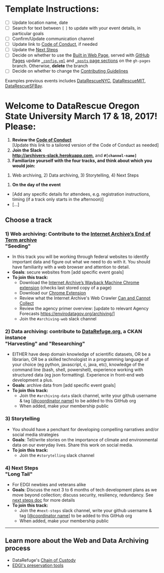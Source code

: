 # Template Instructions:

- [ ] Update location name, date
- [ ] Search for text between  `[` `]` to update with your event details, in particular goals
- [ ] Confirm/Update communication channel
- [ ] Update link to [Code of Conduct](https://docs.google.com/document/d/1bmMTOCgzZslkQwy03NoqX4pEFFDFyMoEQDro7h35E7c/edit), if needed
- [ ] Update the [Next Steps](./next-steps.md)
- [ ] Decide on whether to use the [Built in Web Page](https://edgi-govdata-archiving.github.io/DataRescueTEMPLATE/), served with [GitHub Pages](https://pages.github.com/) update [`_config.yml`](https://github.com/edgi-govdata-archiving/DataRescueTEMPLATE/blob/gh-pages/_config.yml) and [`_posts` page sections](https://github.com/edgi-govdata-archiving/DataRescueTEMPLATE/tree/gh-pages/_posts) on the `gh-pages` branch. Otherwise, **delete** the branch 
- [ ] Decide on whether to change the [Contributing Guidelines](./CONTRIBUTING.md)

Examples previous events includes [DataRescueNYC](https://github.com/edgi-govdata-archiving/DataRescueNYC/tree/af42cfc16f5dcd86404a4abc5d92fc0da9361acb), [DataRescueMIT](https://github.com/datarescue-boston/DataRescueMIT-Event), [DataRescueSFBay](https://github.com/DataRescueSFBay/DataRescueSFBay-Event).

# Welcome to DataRescue Oregon State University March 17 & 18, 2017! Please:

1. **Review the [Code of Conduct](https://docs.google.com/document/d/1bmMTOCgzZslkQwy03NoqX4pEFFDFyMoEQDro7h35E7c/edit)**  
[Update this link to a tailored version of the Code of Conduct as needed]
1. **Join the Slack**  
**http://archivers-slack.herokuapp.com,** and **`#[channel-name]`**
1. **Familiarize yourself with the four tracks, and think about which you would join:**  
1) Web archiving, 2) Data archiving, 3) Storytelling, 4) Next Steps
1. **On the day of the event**
  * [Add any specific details for attendees, e.g. registration instructions, timing (if a track only starts in the afternoon)]
  * [...]

## Choose a track

### 1) Web archiving: Contribute to the [Internet Archive’s End of Term archive](http://eotarchive.cdlib.org/2016.html) <br /> "Seeding"

* In this track you will be working through federal websites to identify important data and figure out what we need to do with it. You should have familiarity with a web browser and attention to detail.
* **Goals**: secure websites from [add specific event goals]
* **To join this track:**
  * Download the [Internet Archive’s Wayback Machine Chrome extension](https://chrome.google.com/webstore/detail/wayback-machine/fpnmgdkabkmnadcjpehmlllkndpkmiak) (checks last stored copy of a page)
  * Download our [Chrome Extension](https://chrome.google.com/webstore/detail/nominationtool/abjpihafglmijnkkoppbookfkkanklok)
  * Review what the Internet Archive's Web Crawler [Can and Cannot Collect](https://edgi-govdata-archiving.github.io/guides/internet-archive-crawler/)
  * Review the agency primer overview: [update to relevant Agency Forecasts https://envirodatagov.org/archiving/]
  * Join the `#archiving-web` slack channel

### 2) Data archiving: contribute to [DataRefuge.org](https://www.datarefuge.org), a CKAN instance <br /> "Harvesting" and "Researching"
* EITHER have deep domain knowledge of scientific datasets, OR be a librarian, OR be a skilled technologist in a programming language of your choice (eg python, javascript, c, java, etc), knowledge of the command line (bash, shell, powershell), experience working with structured data (eg json formatting). Experience in front-end web development a plus.
* **Goals**: archive data from [add specific event goals]
* **To join this track:**
  * Join the `#archiving-data` slack channel, write your github username & tag [[@coordinator name](#)] to be added to this GitHub org
  * When added, make your membership public

### 3) Storytelling
* You should have a penchant for developing compelling narratives and/or social media strategies
* **Goals**: Tell/write stories on the importance of climate and environmental data on our everyday lives. Share this work on social media.
* **To join this track:**
  * Join the `#storytelling` slack channel

### 4) Next Steps <br /> "Long Tail"
* For EDGI newbies and veterans alike
* **Goals**: Discuss the next 3 to 6 months of tech development plans as we move beyond collection; discuss security, resiliency, redundancy. See [next steps doc](./next-steps.md) for more details
* **To join this track:**
  * Join the `#next-steps` slack channel, write your github username & tag [[@coordinator name](#)] to be added to this GitHub org
  * When added, make your membership public

****

## Learn more about the Web and Data Archiving process

- DataRefuge's [Chain of Custody](http://www.ppehlab.org/blogposts/2017/2/1/data-refuge-rests-on-a-clear-chain-of-custody)
- [EDGI's preservation tools](https://github.com/edgi-govdata-archiving/overview)
